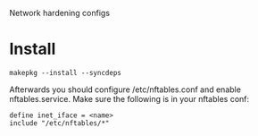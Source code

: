 Network hardening configs

# Install

```
makepkg --install --syncdeps
```

Afterwards you should configure /etc/nftables.conf and enable nftables.service.
Make sure the following is in your nftables conf:
```
define inet_iface = <name>
include "/etc/nftables/*"
```
